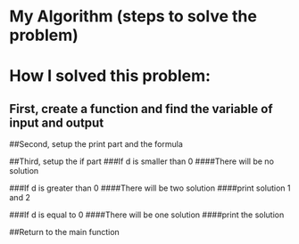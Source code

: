 # My Algorithm (steps to solve the problem)

# How I solved this problem: 

## First, create a function and find the variable of input and output

##Second, setup the print part and the formula

##Third, setup the if part
###If d is smaller than 0
####There will be no solution

###If d is greater than 0
####There will be two solution
####print solution 1 and 2

###If d is equal to 0
####There will be one solution
####print the solution

##Return to the main function